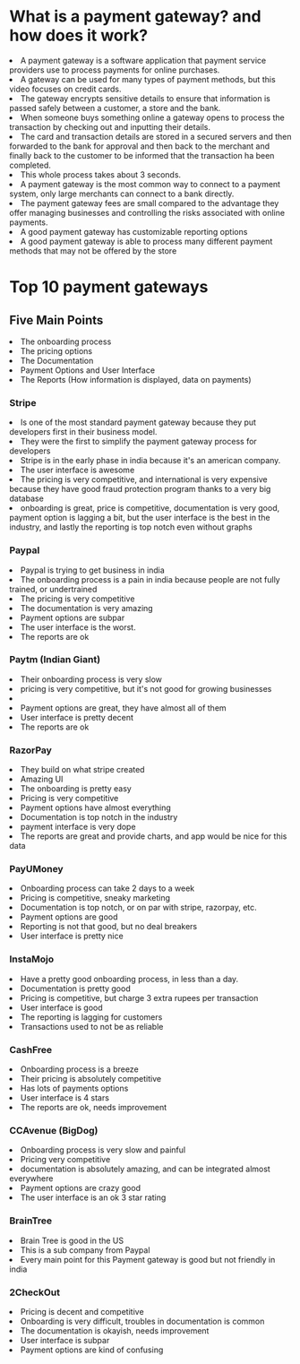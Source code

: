 # What is a payment gateway? and how does it work?
<li>A payment gateway is a software application that payment service providers use to process payments for online purchases.</li>
<li>A gateway can be used for many types of payment methods, but this video focuses on credit cards.</li>
<li>The gateway encrypts sensitive details to ensure that information is passed safely between a customer, a store and the bank.</li>
<li>When someone buys something online a gateway opens to process the transaction by checking out and inputting their details.</li>
<li>The card and transaction details are stored in a secured servers and then forwarded to the bank for approval and then back to the merchant and finally back to the customer to be informed that the transaction ha been completed.</li>
<li>This whole process takes about 3 seconds.</li>
<li>A payment gateway is the most common way to connect to a payment system, only large merchants can connect to a bank directly.</li>
<li>The payment gateway fees are small compared to the advantage they offer managing businesses and controlling the risks associated with online payments.</li>
<li>A good payment gateway has customizable reporting options</li>
<li>A good payment gateway is able to process many different payment methods that may not be offered by the store</li>
 
# Top 10 payment gateways
 
## Five Main Points 
 
<li>The onboarding process</li>
<li>The pricing options</li>
<li>The Documentation</li>
<li>Payment Options and User Interface</li>
<li>The Reports (How information is displayed, data on payments)
 
### Stripe
 
<li>Is one of the most standard payment gateway because they put developers first in their business model.</li>
<li>They were the first to simplify the payment gateway process for developers</li>
<li>Stripe is in the early phase in india because it's an american company.</li>
<li>The user interface is awesome</li>
<li>The pricing is very competitive, and international is very expensive because they have good fraud protection program thanks to a very big database</li>
<li>onboarding is great, price is competitive, documentation is very good, payment option is lagging a bit, but the user interface is the best in the industry, and lastly the reporting is top notch even without graphs</li>
 
### Paypal
 
<li>Paypal is trying to get business in india</li>
<li>The onboarding process is a pain in india because people are not fully trained, or undertrained</li>
<li>The pricing is very competitive</li>
<li>The documentation is very amazing</li>
<li>Payment options are subpar</li>
<li>The user interface is the worst.</li>
<li>The reports are ok</li>
 
### Paytm (Indian Giant)
 
<li>Their onboarding process is very slow</li>
<li>pricing is very competitive, but it's not good for growing businesses<li>
<li>Payment options are great, they have almost all of them</li>
<li>User interface is pretty decent</li>
<li>The reports are ok</li>
 
### RazorPay
 
<li>They build on what stripe created</li>
<li>Amazing UI</li>
<li>The onboarding is pretty easy</li>
<li>Pricing is very competitive</li>
<li>Payment options have almost everything</li>
<li>Documentation is top notch in the industry</li>
<li>payment interface is very dope</li>
<li>The reports are great and provide charts, and app would be nice for this data</li>
 
### PayUMoney
 
<li>Onboarding process can take 2 days to a week</li>
<li>Pricing is competitive, sneaky marketing</li>
<li>Documentation is top notch, or on par with stripe, razorpay, etc.</li>
<li>Payment options are good</li>
<li>Reporting is not that good, but no deal breakers</li>
<li>User interface is pretty nice</li>
 
### InstaMojo
 
<li>Have a pretty good onboarding process, in less than a day.</li>
<li>Documentation is pretty good</li>
<li>Pricing is competitive, but charge 3 extra rupees per transaction</li>
<li>User interface is good</li>
<li>The reporting is lagging for customers</li>
<li>Transactions used to not be as reliable</li>
 
### CashFree
 
<li>Onboarding process is a breeze</li>
<li>Their pricing is absolutely competitive</li>
<li>Has lots of payments options</li>
<li>User interface is 4 stars</li>
<li>The reports are ok, needs improvement</li>
 
### CCAvenue (BigDog)
 
<li>Onboarding process is very slow and painful</li>
<li>Pricing very competitive</li>
<li>documentation is absolutely amazing, and can be integrated almost everywhere</li>
<li>Payment options are crazy good</li>
<li>The user interface is an ok 3 star rating</li>
 
### BrainTree
 
<li>Brain Tree is good in the US</li>
<li>This is a sub company from Paypal</li>
<li>Every main point for this Payment gateway is good but not friendly in india</li>
 
### 2CheckOut
 
<li>Pricing is decent and competitive</li>
<li>Onboarding is very difficult, troubles in documentation is common</li>
<li>The documentation is okayish, needs improvement</li>
<li>User interface is subpar</li>
<li>Payment options are kind of confusing</li>